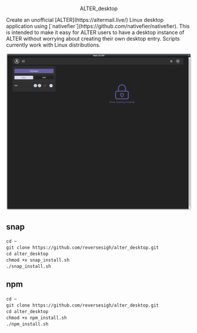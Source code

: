 <p align="center"><font size+30">ALTER_desktop</font></P>  
Create an unofficial [ALTER](https://altermail.live/) Linux desktop application using [`nativefier`](https://github.com/nativefier/nativefier). This is intended to make it easy for ALTER users to have a desktop instance of ALTER without worrying about creating their own desktop entry. Scripts currently work with Linux distributions. 
  
<p align="center">
<img src="ALTER_desktop.png">   
</p>  
  
## snap
`cd ~`  
`git clone https://github.com/reversesigh/alter_desktop.git`  
`cd alter_desktop`  
`chmod +x snap_install.sh`  
`./snap_install.sh`  
  
## npm
`cd ~`  
`git clone https://github.com/reversesigh/alter_desktop.git`  
`cd alter_desktop`  
`chmod +x npm_install.sh`  
`./npm_install.sh` 
